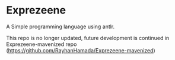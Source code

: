 # Exprezeene
A Simple programming language using antlr.

This repo is no longer updated, future development is continued in Exprezeene-mavenized repo (https://github.com/RayhanHamada/Exprezeene-mavenized)

